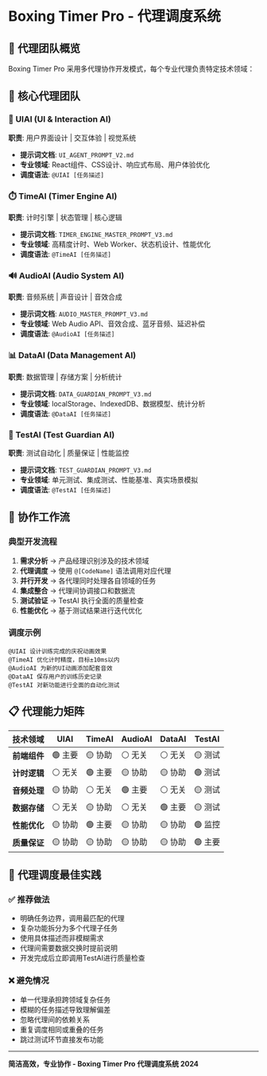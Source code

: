 # Boxing Timer Pro - 代理调度系统

## 🎯 代理团队概览

Boxing Timer Pro 采用多代理协作开发模式，每个专业代理负责特定技术领域：

## 👥 核心代理团队

### 🎨 UIAI (UI & Interaction AI)
**职责**: 用户界面设计 | 交互体验 | 视觉系统
- **提示词文档**: `UI_AGENT_PROMPT_V2.md`
- **专业领域**: React组件、CSS设计、响应式布局、用户体验优化
- **调度语法**: `@UIAI [任务描述]`

### ⏱️ TimeAI (Timer Engine AI)
**职责**: 计时引擎 | 状态管理 | 核心逻辑
- **提示词文档**: `TIMER_ENGINE_MASTER_PROMPT_V3.md`
- **专业领域**: 高精度计时、Web Worker、状态机设计、性能优化
- **调度语法**: `@TimeAI [任务描述]`

### 🔊 AudioAI (Audio System AI)
**职责**: 音频系统 | 声音设计 | 音效合成
- **提示词文档**: `AUDIO_MASTER_PROMPT_V3.md`
- **专业领域**: Web Audio API、音效合成、蓝牙音频、延迟补偿
- **调度语法**: `@AudioAI [任务描述]`

### 📊 DataAI (Data Management AI)
**职责**: 数据管理 | 存储方案 | 分析统计
- **提示词文档**: `DATA_GUARDIAN_PROMPT_V3.md`
- **专业领域**: localStorage、IndexedDB、数据模型、统计分析
- **调度语法**: `@DataAI [任务描述]`

### 🧪 TestAI (Test Guardian AI)
**职责**: 测试自动化 | 质量保证 | 性能监控
- **提示词文档**: `TEST_GUARDIAN_PROMPT_V3.md`
- **专业领域**: 单元测试、集成测试、性能基准、真实场景模拟
- **调度语法**: `@TestAI [任务描述]`

## 🔄 协作工作流

### 典型开发流程
1. **需求分析** → 产品经理识别涉及的技术领域
2. **代理调度** → 使用 `@[CodeName]` 语法调用对应代理
3. **并行开发** → 各代理同时处理各自领域的任务
4. **集成整合** → 代理间协调接口和数据流
5. **测试验证** → TestAI 执行全面的质量检查
6. **性能优化** → 基于测试结果进行迭代优化

### 调度示例
```
@UIAI 设计训练完成的庆祝动画效果
@TimeAI 优化计时精度，目标±10ms以内  
@AudioAI 为新的UI动画添加配套音效
@DataAI 保存用户的训练历史记录
@TestAI 对新功能进行全面的自动化测试
```

## 📋 代理能力矩阵

| 技术领域 | UIAI | TimeAI | AudioAI | DataAI | TestAI |
|---------|------|--------|---------|---------|---------|
| **前端组件** | 🟢 主要 | 🟡 协助 | ⚪ 无关 | ⚪ 无关 | 🟡 测试 |
| **计时逻辑** | ⚪ 无关 | 🟢 主要 | 🟡 协助 | 🟡 协助 | 🟢 测试 |
| **音频处理** | 🟡 协助 | ⚪ 无关 | 🟢 主要 | ⚪ 无关 | 🟡 测试 |
| **数据存储** | ⚪ 无关 | 🟡 协助 | ⚪ 无关 | 🟢 主要 | 🟡 测试 |
| **性能优化** | 🟡 协助 | 🟢 主要 | 🟡 协助 | 🟡 协助 | 🟢 监控 |
| **质量保证** | 🟡 协助 | 🟡 协助 | 🟡 协助 | 🟡 协助 | 🟢 主要 |

## 🎯 代理调度最佳实践

### ✅ 推荐做法
- 明确任务边界，调用最匹配的代理
- 复杂功能拆分为多个代理子任务
- 使用具体描述而非模糊需求
- 代理间需要数据交换时提前说明
- 开发完成后立即调用TestAI进行质量检查

### ❌ 避免情况
- 单一代理承担跨领域复杂任务
- 模糊的任务描述导致理解偏差
- 忽略代理间的依赖关系
- 重复调度相同或重叠的任务
- 跳过测试环节直接发布功能

---

**简洁高效，专业协作 - Boxing Timer Pro 代理调度系统 2024**